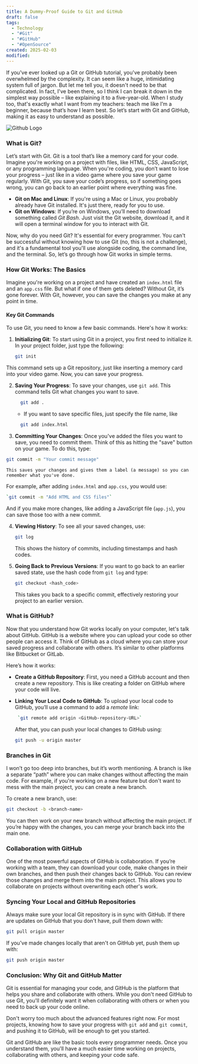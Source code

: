 ```yaml
---
title: A Dummy-Proof Guide to Git and GitHub
draft: false
tags:
  - Technology
  - "#Git"
  - "#GitHub"
  - "#OpenSource"
created: 2025-02-03
modified:
---
```

If you've ever looked up a Git or GitHub tutorial, you've probably been overwhelmed by the complexity. It can seem like a huge, intimidating system full of jargon. But let me tell you, it doesn't need to be that complicated. In fact, I've been there, so I think I can break it down in the simplest way possible – like explaining it to a five-year-old. When I study too, that's exactly what I want from my teachers: teach me like I’m a beginner, because that’s how I learn best. So let’s start with Git and GitHub, making it as easy to understand as possible.

![Github Logo](https://i.ytimg.com/vi/OEGm7LXAN_c/maxresdefault.jpg)

### What is Git?

Let’s start with Git. Git is a tool that’s like a memory card for your code. Imagine you're working on a project with files, like HTML, CSS, JavaScript, or any programming language. When you're coding, you don’t want to lose your progress – just like in a video game where you save your game regularly. With Git, you save your code’s progress, so if something goes wrong, you can go back to an earlier point where everything was fine.

- **Git on Mac and Linux**: If you're using a Mac or Linux, you probably already have Git installed. It's just there, ready for you to use.
- **Git on Windows**: If you’re on Windows, you’ll need to download something called _Git Bash_. Just visit the Git website, download it, and it will open a terminal window for you to interact with Git.

Now, why do you need Git? It's essential for every programmer. You can't be successful without knowing how to use Git (no, this is not a challenge), and it's a fundamental tool you'll use alongside coding, the command line, and the terminal. So, let’s go through how Git works in simple terms.

### How Git Works: The Basics

Imagine you're working on a project and have created an `index.html` file and an `app.css` file. But what if one of them gets deleted? Without Git, it’s gone forever. With Git, however, you can save the changes you make at any point in time.

#### Key Git Commands

To use Git, you need to know a few basic commands. Here's how it works:

1. **Initializing Git**: To start using Git in a project, you first need to initialize it. In your project folder, just type the following:

   ```bash
   git init
   ```

This command sets up a Git repository, just like inserting a memory card into your video game. Now, you can save your progress.

2. **Saving Your Progress**: To save your changes, use `git add`. This command tells Git what changes you want to save.

    ```bash
      git add .
    ```
        
     - If you want to save specific files, just specify the file name, like 
    
     ```bash
       git add index.html
     ```

3. **Committing Your Changes**: Once you've added the files you want to save, you need to commit them. Think of this as hitting the "save" button on your game. To do this, type:
    
 ```bash
git commit -m "Your commit message"
```

    This saves your changes and gives them a label (a message) so you can remember what you've done.
    

For example, after adding `index.html` and `app.css`, you would use:

   ```bash
`git commit -m "Add HTML and CSS files"`
   ```

And if you make more changes, like adding a JavaScript file (`app.js`), you can save those too with a new commit.

4. **Viewing History**: To see all your saved changes, use:

   ```bash
   git log
   ```

   This shows the history of commits, including timestamps and hash codes.

5. **Going Back to Previous Versions**: If you want to go back to an earlier saved state, use the hash code from `git log` and type:

   ```bash
   git checkout <hash_code>
   ```

   This takes you back to a specific commit, effectively restoring your project to an earlier version.

### What is GitHub?

Now that you understand how Git works locally on your computer, let's talk about GitHub. GitHub is a website where you can upload your code so other people can access it. Think of GitHub as a cloud where you can store your saved progress and collaborate with others. It’s similar to other platforms like Bitbucket or GitLab.

Here’s how it works:

- **Create a GitHub Repository**: First, you need a GitHub account and then create a new repository. This is like creating a folder on GitHub where your code will live.
- **Linking Your Local Code to GitHub**: To upload your local code to GitHub, you’ll use a command to add a _remote_ link:

   ```bash
    `git remote add origin <GitHub-repository-URL>`
    ```
    
    After that, you can push your local changes to GitHub using:
    
     ```bash
     git push -u origin master
     ```

### Branches in Git

I won’t go too deep into branches, but it’s worth mentioning. A branch is like a separate “path” where you can make changes without affecting the main code. For example, if you're working on a new feature but don't want to mess with the main project, you can create a new branch.

To create a new branch, use:

   ```bash
 git checkout -b <branch-name>
   ```

You can then work on your new branch without affecting the main project. If you’re happy with the changes, you can merge your branch back into the main one.

### Collaboration with GitHub

One of the most powerful aspects of GitHub is collaboration. If you’re working with a team, they can download your code, make changes in their own branches, and then push their changes back to GitHub. You can review those changes and merge them into the main project. This allows you to collaborate on projects without overwriting each other's work.

### Syncing Your Local and GitHub Repositories

Always make sure your local Git repository is in sync with GitHub. If there are updates on GitHub that you don't have, pull them down with:

   ```bash
git pull origin master
   ```

If you've made changes locally that aren't on GitHub yet, push them up with:

   ```bash
git push origin master
   ```

### Conclusion: Why Git and GitHub Matter

Git is essential for managing your code, and GitHub is the platform that helps you share and collaborate with others. While you don't need GitHub to use Git, you'll definitely want it when collaborating with others or when you need to back up your code online.

Don't worry too much about the advanced features right now. For most projects, knowing how to save your progress with `git add` and `git commit`, and pushing it to GitHub, will be enough to get you started.

Git and GitHub are like the basic tools every programmer needs. Once you understand them, you'll have a much easier time working on projects, collaborating with others, and keeping your code safe.